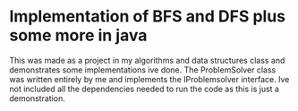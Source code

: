 # Implementation of BFS and DFS plus some more in java

This was made as a project in my algorithms and data structures class and demonstrates some implementations ive done. The ProblemSolver
class was written entirely by me and implements the IProblemsolver interface. Ive not included all the dependencies needed to run the code as this is just
a demonstration.
